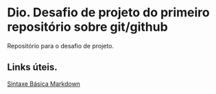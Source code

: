 # Dio. Desafio de projeto do primeiro repositório sobre git/github
Repositório para o desafio de projeto.

## Links úteis.

[Sintaxe Básica Markdown](https://www.markdownguide.org/basic-syntax/)
